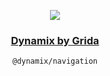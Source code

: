 <p align="center">
  <a href="https://grida.co/dynamix">
    <image src="https://github.com/gridaco/dynamix/blob/main/.readme/cover.png?raw=true" />
    <h3 align="center">Dynamix by Grida</h3>
  </a>
</p>

<p align="center">
  <code>@dynamix/navigation</code>
</p>
